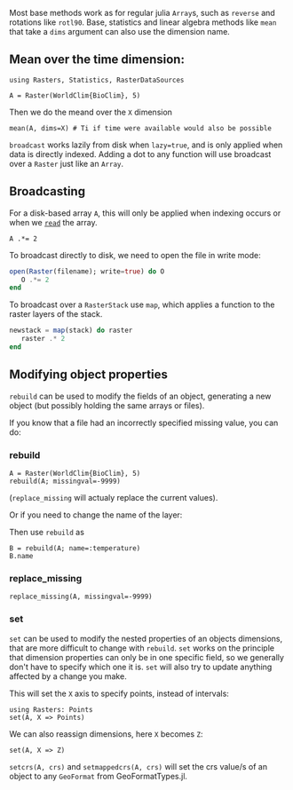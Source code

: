 Most base methods work as for regular julia `Array`s, such as `reverse` and
rotations like `rotl90`. Base, statistics and linear algebra methods like `mean`
that take a `dims` argument can also use the dimension name. 

## Mean over the time dimension:

````@example operations
using Rasters, Statistics, RasterDataSources

A = Raster(WorldClim{BioClim}, 5)
````

Then we do the meand over the `X` dimension

````@example operations
mean(A, dims=X) # Ti if time were available would also be possible
````

`broadcast` works lazily from disk when `lazy=true`, and is only applied when data
is directly indexed. Adding a dot to any function will use broadcast over a `Raster`
just like an `Array`. 

## Broadcasting

For a disk-based array `A`, this will only be applied when indexing occurs or
when we [`read`](@ref) the array.

````@example operations
A .*= 2
````

To broadcast directly to disk, we need to open the file in write mode:

````julia
open(Raster(filename); write=true) do O
   O .*= 2
end
````

To broadcast over a `RasterStack` use `map`, which applies a function to
the raster layers of the stack.

````julia
newstack = map(stack) do raster
   raster .* 2
end
````

## Modifying object properties

`rebuild` can be used to modify the fields of an object, generating a new object
(but possibly holding the same arrays or files).

If you know that a file had an incorrectly specified missing value, you can do:

### rebuild

````@example operations
A = Raster(WorldClim{BioClim}, 5)
rebuild(A; missingval=-9999)
````

(`replace_missing` will actualy replace the current values).

Or if you need to change the name of the layer:

Then use `rebuild` as

````@example operations
B = rebuild(A; name=:temperature)
B.name
````

### replace_missing

````@example operations
replace_missing(A, missingval=-9999)
````

### set

`set` can be used to modify the nested properties of an objects dimensions, that
are more difficult to change with `rebuild`. `set` works on the principle that
dimension properties can only be in one specific field, so we generally don't
have to specify which one it is. `set` will also try to update anything affected
by a change you make.

This will set the `X` axis to specify points, instead of intervals:

````@example operations
using Rasters: Points
set(A, X => Points)
````

We can also reassign dimensions, here `X` becomes `Z`:

````@example operations
set(A, X => Z)
````

`setcrs(A, crs)` and `setmappedcrs(A, crs)` will set the crs value/s of an
object to any `GeoFormat` from GeoFormatTypes.jl.